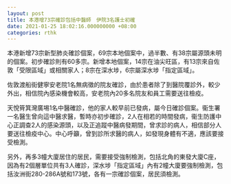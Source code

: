 ```yaml
---
layout: post
title: 本港增73宗確診包括中醫師　伊院3名護士初確
date: 2021-01-25 18:02:16.000000000 +08:00
categories: rthk
---
```


本港新增73宗新型肺炎確診個案，69宗本地個案中，過半數、有38宗屬源頭未明的個案。初步確診則有60多宗。新增本地個案，14宗在油尖旺區，有13宗來自佐敦「受限區域」或相關家人；8宗在深水埗，6宗屬深水埗「指定區域」。

佐敦渡船街健寧安老院1名無病徵的院友確診，由於患者除了到醫院覆診外，較少外出，相信院內感染機會較高，安老院內20多名院友和員工需要送往檢疫。

天悅筲箕灣廣埸1名中醫確診，他的家人較早前已發病，屬今日確診個案。衞生署一名醫生曾向這中醫求醫，暫時亦初步確診，2人在相若的時間發病，衞生防護中心正調查2人的感染源頭，以及正追蹤中醫病發期間，曾求診的病人，相信部分人要送往檢疫中心。中心呼籲，曾到診所求醫的病人，如發現身體有不適，應該要接受檢測。

另外，再多3幢大廈居住的居民，需要接受強制檢測，包括北角的東發大廈C座，因為有2個層單位共有3人確診，深水埗「指定區域」內有2幢大廈要強制檢測，包括汝洲街280-286A號和173號，各有一宗確診個案，居民須檢測。
